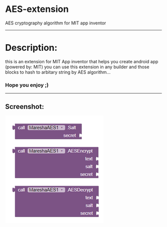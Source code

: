 # AES-extension
AES cryptography algorithm for MIT app inventor

_______________________________________________


# Description:
this is an extension for MIT App inventor that helps you create android app (powered by: MIT)
you can use this extension in any builder and those blocks to hash to arbitary string by AES algorithm...

### Hope you enjoy ;)



_______________________________________________




## Screenshot:

![Screen](https://github.com/rezasharifi82/AES-extension/blob/main/image.png)



